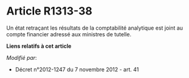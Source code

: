 # Article R1313-38

Un état retraçant les résultats de la comptabilité analytique est joint au compte financier adressé aux ministres de tutelle.

**Liens relatifs à cet article**

_Modifié par_:

  - Décret n°2012-1247 du 7 novembre 2012 - art. 41
